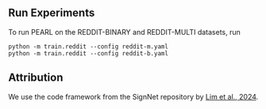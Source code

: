 ## Run Experiments

To run PEARL on the REDDIT-BINARY and REDDIT-MULTI datasets, run
```
python -m train.reddit --config reddit-m.yaml 
python -m train.reddit --config reddit-b.yaml
```

## Attribution
We use the code framework from the SignNet repository by [Lim et al., 2024](https://github.com/cptq/SignNet-BasisNet).

